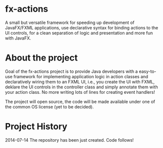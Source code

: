fx-actions
==========

A small but versatile framework for speeding up development of JavaFX/FXML applications,  use 
declarative syntax for binding actions to the UI controls, for a clean separation of logic 
and presentation and more fun with JavaFX.


About the project
=================

Goal of the fx-actions project is to provide Java developers with a easy-to-use framework for 
implementing application logic in action classes and declaratively wiring them to an FXML UI, 
i.e., you create the UI with FXML, deklare the UI controls in the controller class and simply
annotate them with your action class. No more writing lots of lines for creating event handlers!

The project will open source, the code will be made available under one of the common OS license
(yet to be decided).


Project History
===============

2014-07-14   The repository has been just created. Code follows!
